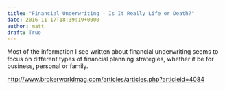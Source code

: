 ```yaml
---
title: "Financial Underwriting - Is It Really Life or Death?"
date: 2016-11-17T18:39:19+0000
author: matt
draft: True
---
```

Most of the information I see written about financial underwriting seems to focus on different types of financial planning strategies, whether it be for business, personal or family.

http://www.brokerworldmag.com/articles/articles.php?articleid=4084
